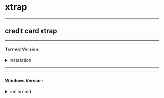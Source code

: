 # xtrap
---
## credit card xtrap


---

#### Termux Version:
<details><summary>installation</summary>
<br>

```bash
pkg update
```
```bash
pkg upgrade
```
```bash
pkg install git
```
```bash
pkg install php
```
```bash
git clone https://github.com/rynazenaida/xtrap
```
```bash
cd xtrap
```
```bash
php xtrap.php
```
</details>

---
---
#### Windows Version:
<details><summary>run in cmd</summary>
<br>
```bash
php xtrap.php
```
---
#### Download Windows Version

<details><summary>Windows Version</summary>
 
* [DOWNLOAD](https://github.com/rynazenaida/xtrap/raw/main/cmd/xtrap.zip)

</details>
 ---
#### Screenshots:
<details><summary>Expand for Screenshots</summary>
 
* [Termux Version](assets/banxtrap.png)

</details>

#### With Replit Xtrap

<details><summary>CREDIT CARD XTRAP IN REPLIT</summary>
 
* [RUN](https://replit.com/@BlacklistID/xtrap?v=1)

</details>

